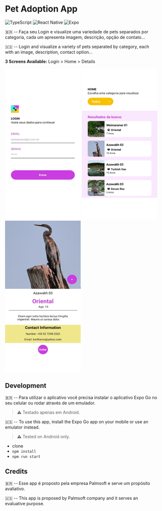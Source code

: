 # Pet Adoption App

![TypeScript](https://img.shields.io/badge/typescript-%23007ACC.svg?style=for-the-badge&logo=typescript&logoColor=white)
![React Native](https://img.shields.io/badge/react_native-%2320232a.svg?style=for-the-badge&logo=react&logoColor=%2361DAFB)
![Expo](https://img.shields.io/badge/expo-1C1E24?style=for-the-badge&logo=expo&logoColor=#D04A37)

🇧🇷 -- Faça seu Login e visualize uma variedade de pets separados por categoria, cada um apresenta imagem, descrição, opção de contato...

🇺🇸 -- Login and visualize a variety of pets separated by category, each with an image, description, contact option...

**3 Screens Available:** 
Login > Home > Details

<img src="assets/screenshots/LoginScreenApp.jpg" alt="Login Screen" style="width: 250px; height: 500px;"> <img src="assets/screenshots/HomeScreenApp.jpg" alt="Home Screen" style="width: 250px; height: 500px;"> <img src="assets/screenshots/DetailScreenApp.jpg" alt="Detail Screen" style="width: 250px; height: 500px;">
 
## Development

🇧🇷 -- Para utilizar o aplicativo você precisa instalar o aplicativo Expo Go no seu celular ou rodar através de um emulador. 
> :warning: Testado apenas em Android.

🇺🇸 -- To use this app, install the Expo Go app on your mobile or use an emulator instead.
> :warning: Tested on Android only.

- clone
- `npm install`
- `npm run start`

## Credits

🇧🇷 -- Esse app é proposto pela empresa Palmsoft e serve um propósito avaliativo.

🇺🇸 -- This app is proposed by Palmsoft company and it serves an evaluative purpose.


  
